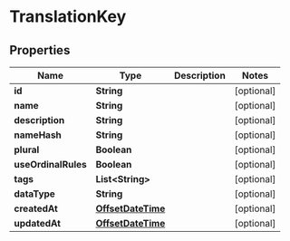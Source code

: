 

# TranslationKey

## Properties

Name | Type | Description | Notes
------------ | ------------- | ------------- | -------------
**id** | **String** |  |  [optional]
**name** | **String** |  |  [optional]
**description** | **String** |  |  [optional]
**nameHash** | **String** |  |  [optional]
**plural** | **Boolean** |  |  [optional]
**useOrdinalRules** | **Boolean** |  |  [optional]
**tags** | **List&lt;String&gt;** |  |  [optional]
**dataType** | **String** |  |  [optional]
**createdAt** | [**OffsetDateTime**](OffsetDateTime.md) |  |  [optional]
**updatedAt** | [**OffsetDateTime**](OffsetDateTime.md) |  |  [optional]



